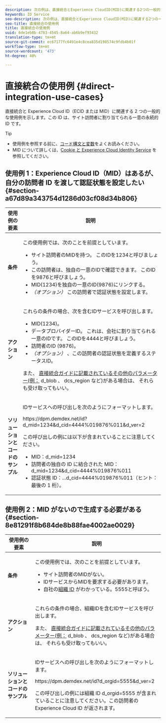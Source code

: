 ```yaml
---
description: 次の例は、直接統合とExperience CloudID(MID)に関連する2つの一般的な使用例を示しています。 MIDは、サイト訪問者の一意の永続的なIDです。
keywords: ID Service
seo-description: 次の例は、直接統合とExperience CloudID(MID)に関連する2つの一般的な使用例を示しています。 MIDは、サイト訪問者の一意の永続的なIDです。
seo-title: 直接統合の使用例
title: 直接統合の使用例
uuid: 6de1eb8b-4783-4545-8a64-ab6b9ef93432
translation-type: tm+mt
source-git-commit: ec67177fc6491e4c8cea835d198574c9fdb4b01f
workflow-type: tm+mt
source-wordcount: '473'
ht-degree: 40%

---
```



# 直接統合の使用例 {#direct-integration-use-cases}

直接統合と Experience Cloud ID（ECID または MID）に関連する 2 つの一般的な使用例を示します。この ID は、サイト訪問者に割り当てられる一意の永続的 ID です。

>[!TIP]
>
>* 使用例を参照する前に、[コード構文と変数](../implementation-guides/direct-integration.md#concept-4cd3206a84bb4687af0b312ae09648b9)をよくお読みください。
>* MID について詳しくは、[Cookie と Experience Cloud Identity Service](../introduction/cookies.md) を参照してください。

>



## 使用例 1：Experience Cloud ID（MID）はあるが、自分の訪問者 ID を渡して認証状態を設定したい {#section-a67d89a343754d1286d03cf08d34b806}

<table id="table_DA8840FCB51541109FE6DF20430E8924"> 
 <thead> 
  <tr> 
   <th colname="col1" class="entry"> 使用例の要素 </th> 
   <th colname="col2" class="entry"> 説明 </th> 
  </tr> 
 </thead>
 <tbody> 
  <tr> 
   <td colname="col1"> <p> <b>条件</b> </p> </td> 
   <td colname="col2"> <p>この使用例では、次のことを前提としています。 </p> 
    <ul id="ul_F20231F83EE84889B78971A64E758757"> 
     <li id="li_20F3E96493724CD2BAF4B20AEE5CBF23">サイト訪問者のMIDを持つ。 このIDを1234と呼びましょう。 </li> 
     <li id="li_A358C58CC58C4FCBB7250F5ED108AA71">この訪問者は、独自の一意のIDで確認できます。 このIDを9876と呼びましょう。 </li> 
     <li id="li_D93CE7182EBE4927A5C7A0BF414C03BC">MID(1234)を独自の一意のID(9876)にリンクする。 </li> 
     <li id="li_4611146E56624C2AB647733487A3F046"> <i>（オプション）</i> この訪問者で認証状態を設定します。 </li> 
    </ul> </td> 
  </tr> 
  <tr> 
   <td colname="col1"> <p> <b>アクション</b> </p> </td> 
   <td colname="col2"> <p>これらの条件の場合、次を含むIDサービスを呼び出します。 </p> 
    <ul id="ul_9ECB1A65266644E89E949C57D202D5A4"> 
     <li id="li_10A6F5A9C54D44A08F4F2E405E6019E2">MID(1234)。 </li> 
     <li id="li_4869572B40E54C54B88A2474DAC475A8">データプロバイダーID。 これは、会社に割り当てられる一意のIDです。 このIDを4444と呼びましょう。 </li> 
     <li id="li_05C8ED47488C4E289D84093127EC7B19">訪問者のID (9876)。 </li> 
     <li id="li_3D1556AD18C843828A362CC604A9F76B"> <i>（オプション）</i> 、この訪問者の認証状態を定義するステータスID。 </li> 
    </ul> <p>また、 <a href="../implementation-guides/direct-integration.md#concept-4cd3206a84bb4687af0b312ae09648b9" format="dita" scope="local"> 直接統合ガイドに記載されているその他のパラメーター(例：</a> d_blob<span class="codeph"> 、</span> dcs_region <span class="codeph"></span>など)がある場合は、 それらも受け取ってもいい。 </p> </td> 
  </tr> 
  <tr> 
   <td colname="col1"> <p> <b>ソリューションとコードのサンプル</b> </p> </td> 
   <td colname="col2"> <p>IDサービスへの呼び出しを次のようにフォーマットします。 </p> <p> <span class="codeph">https://dpm.demdex.net/id?d_mid=1234&amp;d_cid=4444%019876%011&amp;d_ver=2</span> </p> <p>この呼び出しの例には以下が含まれていることに注意してください。 </p> 
    <ul id="ul_0667FBFD8D3C46BDBD027F484691EC97"> 
     <li id="li_FAB1FAE703DB48D1A32EE72684028964">MID：<span class="codeph">d_mid=1234</span> </li> 
     <li id="li_C97B74FF444F4BB4B4A5CB1CBBE52249">訪問者の独自の ID に結合された MID：<span class="codeph">d_mid=1234&amp;d_cid=4444%019876%011</span> </li> 
     <li id="li_D428DBF765234DD78DDF152C5EE8AB69">認証状態 ID：<span class="codeph">...d_cid=4444%019876%011</span>（ヒント：最後の 1 桁）。 </li> 
    </ul> </td> 
  </tr> 
 </tbody> 
</table>

## 使用例 2：MID がないので生成する必要がある {#section-8e81291f8b684de8b88fae4002ae0029}

<table id="table_666A92693F8A413096DF6A64770C1141"> 
 <thead> 
  <tr> 
   <th colname="col1" class="entry"> 使用例の要素 </th> 
   <th colname="col2" class="entry"> 説明 </th> 
  </tr> 
 </thead>
 <tbody> 
  <tr> 
   <td colname="col1"> <p> <b>条件</b> </p> </td> 
   <td colname="col2"> <p>この使用例では、次のことを前提としています。 </p> 
    <ul id="ul_BF3BD821907B46A4B2EFA63146D35722"> 
     <li id="li_E658AE0671D14558B65FDD8992F25996">サイト訪問者のMIDがない。 </li> 
     <li id="li_28A48BB3F71C4E4297F95A2D3E10AD7B">IDサービスからMIDを要求する必要があります。 </li> 
     <li id="li_E2C306B9308D41E5BFE2F23EF48F5A41">自社の<a href="../reference/requirements.md#section-a02f537129a64ffbb690d5738d360c26" format="dita" scope="local">組織 ID</a> がわかっている。5555と呼ぼう。 </li> 
    </ul> </td> 
  </tr> 
  <tr> 
   <td colname="col1"> <p> <b>アクション</b> </p> </td> 
   <td colname="col2"> <p>これらの条件の場合、組織IDを含むIDサービスを呼び出します。 </p> <p>また、 <a href="../implementation-guides/direct-integration.md#concept-4cd3206a84bb4687af0b312ae09648b9" format="dita" scope="local"> 直接統合ガイドに記載されているその他のパラメーター(例：</a> d_blob<span class="codeph"> 、</span> dcs_region <span class="codeph"></span>など)がある場合は、 それらも受け取ってもいい。 </p> </td> 
  </tr> 
  <tr> 
   <td colname="col1"> <p> <b>ソリューションとコードのサンプル</b> </p> </td> 
   <td colname="col2"> <p>IDサービスへの呼び出しを次のようにフォーマットします。 </p> <p> <span class="codeph">https://dpm.demdex.net/id?d_orgid=5555&amp;d_ver=2</span> </p> <p>この呼び出しの例には組織 ID <span class="codeph">d_orgid=5555</span> が含まれていることに注意してください。この訪問者の <span class="keyword">Experience Cloud</span> ID が返されます。 </p> </td> 
  </tr> 
 </tbody> 
</table>

